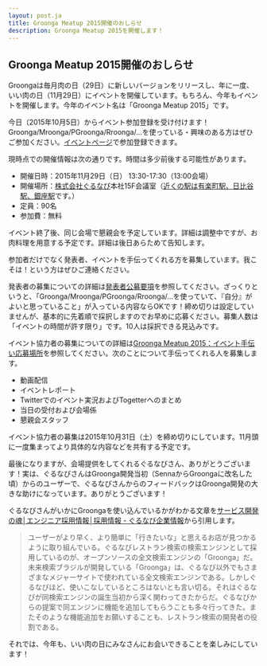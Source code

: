 ```yaml
---
layout: post.ja
title: Groonga Meatup 2015開催のおしらせ
description: Groonga Meatup 2015を開催します！
---
```


## Groonga Meatup 2015開催のおしらせ

Groongaは毎月肉の日（29日）に新しいバージョンをリリースし、年に一度、いい肉の日（11月29日）にイベントを開催しています。もちろん、今年もイベントを開催します。今年のイベント名は「Groonga Meatup 2015」です。

今日（2015年10月5日）からイベント参加登録を受け付けます！Groonga/Mroonga/PGroonga/Rroonga/...を使っている・興味のある方はぜひご参加ください。[イベントページ](https://groonga.doorkeeper.jp/events/31482)で参加登録できます。

現時点での開催情報は次の通りです。時間は多少前後する可能性があります。

  * 開催日時：2015年11月29日（日） 13:30-17:30（13:00会場）
  * 開催場所：[株式会社ぐるなび](http://www.gnavi.co.jp/)本社15F会議室（[近くの駅は有楽町駅、日比谷駅、銀座駅](http://www.gnavi.co.jp/company/profile/office/headquarters.html)です。）
  * 定員：90名
  * 参加費：無料

イベント終了後、同じ会場で懇親会を予定しています。詳細は調整中ですが、お肉料理を用意する予定です。詳細は後日あらためて告知します。

参加者だけでなく発表者、イベントを手伝ってくれる方を募集しています。我こそは！という方はぜひご連絡ください。

発表者の募集についての詳細は[発表者公募要項](https://groonga.doorkeeper.jp/events/31482#public-offering)を参照してください。ざっくりというと、「Groonga/Mroonga/PGroonga/Rroonga/...を使っていて、『自分』がよいと思っていること」が入っている内容ならOKです！締め切りは設定していませんが、基本的に先着順で採択しますのでお早めに応募ください。募集人数は「イベントの時間が許す限り」です。10人は採択できる見込みです。

イベント協力者の募集についての詳細は[Groonga Meatup 2015：イベント手伝い応募場所](https://github.com/groonga/meetup/issues/13)を参照してください。次のことについて手伝ってくれる人を募集します。

  * 動画配信
  * イベントレポート
  * Twitterでのイベント実況およびTogetterへのまとめ
  * 当日の受付および会場係
  * 懇親会スタッフ

イベント協力者の募集は2015年10月31日（土）を締め切りにしています。11月頭に一度集まってより具体的な内容などを共有する予定です。

最後になりますが、会場提供をしてくれるぐるなびさん、ありがとうございます！実は、ぐるなびさんはGroonga開発当初（SennaからGroongaに改名した頃）からのユーザーで、ぐるなびさんからのフィードバックはGroonga開発の大きな助けになっています。ありがとうございます！

ぐるなびさんがいかにGroongaを使い込んでいるかがわかる文章を[サービス開発の魂│エンジニア採用情報│採用情報 - ぐるなび企業情報](http://www.gnavi.co.jp/company/recruit/career/engineer/service/04.html)から引用します。

> ユーザーがより早く、より簡単に「行きたいな」と思えるお店が見つかるように取り組んでいる。ぐるなびレストラン検索の検索エンジンとして採用しているのが、オープンソースの全文検索エンジンの「Groonga」だ。未来検索ブラジルが開発している「Groonga」は、ぐるなび以外でもさまざまなメジャーサイトで使われている全文検索エンジンである。しかしぐるなびほど、使いこなしているところはないとも言い切る。それはぐるなびが同検索エンジンの誕生当初から深く関わってきたからだ。ぐるなびからの提案で同エンジンに機能を追加してもらうことも多々行ってきた。またそのような機能追加をお願いすることも、レストラン検索の開発者の役割である。

それでは、今年も、いい肉の日にみなさんにお会いできることを楽しみにしています！
